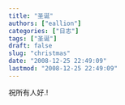 ```yaml
---
title: "圣诞"
authors: ["eallion"]
categories: ["日志"]
tags: ["圣诞"]
draft: false
slug: "christmas"
date: "2008-12-25 22:49:09"
lastmod: "2008-12-25 22:49:09"
---
```


祝所有人好.!
